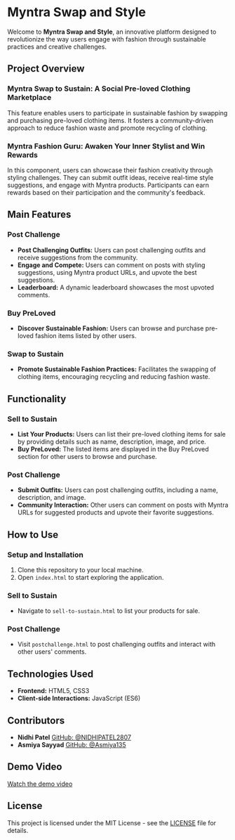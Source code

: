 

# Myntra Swap and Style

Welcome to **Myntra Swap and Style**, an innovative platform designed to revolutionize the way users engage with fashion through sustainable practices and creative challenges.

## Project Overview

### Myntra Swap to Sustain: A Social Pre-loved Clothing Marketplace
This feature enables users to participate in sustainable fashion by swapping and purchasing pre-loved clothing items. It fosters a community-driven approach to reduce fashion waste and promote recycling of clothing.

### Myntra Fashion Guru: Awaken Your Inner Stylist and Win Rewards
In this component, users can showcase their fashion creativity through styling challenges. They can submit outfit ideas, receive real-time style suggestions, and engage with Myntra products. Participants can earn rewards based on their participation and the community's feedback.

## Main Features

### Post Challenge
- **Post Challenging Outfits:** Users can post challenging outfits and receive suggestions from the community.
- **Engage and Compete:** Users can comment on posts with styling suggestions, using Myntra product URLs, and upvote the best suggestions.
- **Leaderboard:** A dynamic leaderboard showcases the most upvoted comments.

### Buy PreLoved
- **Discover Sustainable Fashion:** Users can browse and purchase pre-loved fashion items listed by other users.

### Swap to Sustain
- **Promote Sustainable Fashion Practices:** Facilitates the swapping of clothing items, encouraging recycling and reducing fashion waste.

## Functionality

### Sell to Sustain
- **List Your Products:** Users can list their pre-loved clothing items for sale by providing details such as name, description, image, and price.
- **Buy PreLoved:** The listed items are displayed in the Buy PreLoved section for other users to browse and purchase.

### Post Challenge
- **Submit Outfits:** Users can post challenging outfits, including a name, description, and image.
- **Community Interaction:** Other users can comment on posts with Myntra URLs for suggested products and upvote their favorite suggestions.

## How to Use

### Setup and Installation
1. Clone this repository to your local machine.
2. Open `index.html` to start exploring the application.

### Sell to Sustain
- Navigate to `sell-to-sustain.html` to list your products for sale.

### Post Challenge
- Visit `postchallenge.html` to post challenging outfits and interact with other users' comments.

## Technologies Used
- **Frontend:** HTML5, CSS3
- **Client-side Interactions:** JavaScript (ES6)

## Contributors
- **Nidhi Patel** [GitHub: @NIDHIPATEL2807](https://github.com/NIDHIPATEL2807)
- **Asmiya Sayyad** [GitHub: @Asmiya135](https://github.com/Asmiya135)

## Demo Video
[Watch the demo video](https://drive.google.com/drive/folders/1j9xHXtXQm84OEx58Y11yEPJglxESfdu5)

## License
This project is licensed under the MIT License - see the [LICENSE](LICENSE) file for details.

